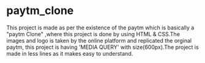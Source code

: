 # paytm_clone
This project is made as per the existence of the paytm which is basically a "paytm Clone" ,where this project is done by using HTML &amp; CSS.The images and logo is taken by the online platform and replicated the orginal paytm, this project is having 'MEDIA QUERY' with size(600px).The project is made in less lines as it makes easy to understand.
